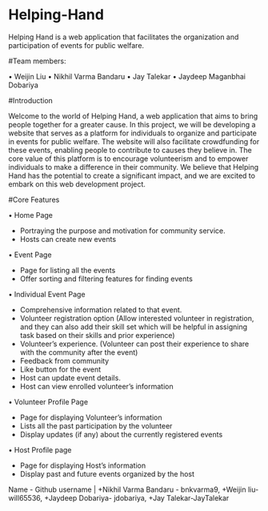 # Helping-Hand
Helping Hand is a web application that facilitates the organization and participation of events for public welfare. 

#Team members:

• Weijin Liu
• Nikhil Varma Bandaru
• Jay Talekar
• Jaydeep Maganbhai Dobariya

#Introduction

Welcome to the world of Helping Hand, a web application that aims to bring people together for a greater cause. In this project, we will be developing a website that serves as a platform for individuals to organize and participate in events for public welfare. The website will also facilitate crowdfunding for these events, enabling people to contribute to causes they believe in. The core value of this platform is to encourage volunteerism and to empower individuals to make a difference in their community. We believe that Helping Hand has the potential to create a significant impact, and we are excited to embark on this web development project.

#Core Features

• Home Page

+ Portraying the purpose and motivation for community service.
+ Hosts can create new events

• Event Page

+ Page for listing all the events
+ Offer sorting and filtering features for finding events

• Individual Event Page

+ Comprehensive information related to that event.
+ Volunteer registration option (Allow interested volunteer in registration, and they can also add their skill set which will be helpful in assigning task based on their skills and prior experience)
+ Volunteer’s experience. (Volunteer can post their experience to share with the community after the event)
+ Feedback from community
+ Like button for the event
+ Host can update event details.
+ Host can view enrolled volunteer’s information

• Volunteer Profile Page

+ Page for displaying Volunteer’s information
+ Lists all the past participation by the volunteer
+ Display updates (if any) about the currently registered events

• Host Profile page

+ Page for displaying Host’s information
+ Display past and future events organized by the host

Name  - Github username |
+Nikhil Varma Bandaru - bnkvarma9,
+Weijin liu- will65536,
+Jaydeep Dobariya- jdobariya,
+Jay Talekar-JayTalekar

